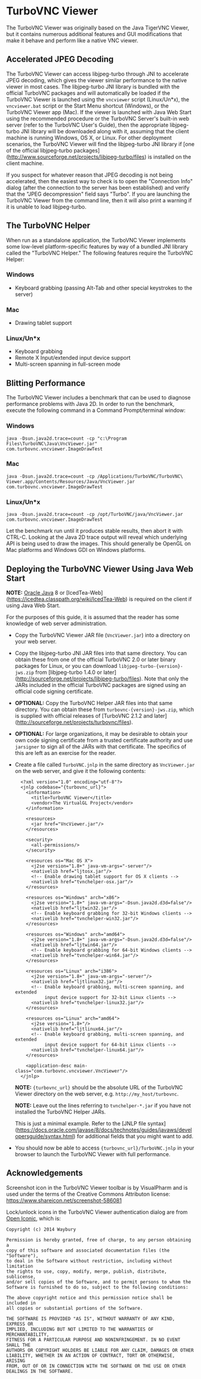 TurboVNC Viewer
===============

The TurboVNC Viewer was originally based on the Java TigerVNC Viewer, but it
contains numerous additional features and GUI modifications that make it behave
and perform like a native VNC viewer.


Accelerated JPEG Decoding
-------------------------

The TurboVNC Viewer can access libjpeg-turbo through JNI to accelerate JPEG
decoding, which gives the viewer similar performance to the native viewer in
most cases.  The libjpeg-turbo JNI library is bundled with the official
TurboVNC packages and will automatically be loaded if the TurboVNC Viewer is
launched using the `vncviewer` script (Linux/Un*x), the `vncviewer.bat` script
or the Start Menu shortcut (Windows), or the TurboVNC Viewer app (Mac).  If the
viewer is launched with Java Web Start using the recommended procedure or the
TurboVNC Server's built-in web server (refer to the TurboVNC User's Guide),
then the appropriate libjpeg-turbo JNI library will be downloaded along with
it, assuming that the client machine is running Windows, OS X, or Linux.  For
other deployment scenarios, the TurboVNC Viewer will find the libjpeg-turbo JNI
library if [one of the official libjpeg-turbo packages]
(http://www.sourceforge.net/projects/libjpeg-turbo/files) is installed on the
client machine.

If you suspect for whatever reason that JPEG decoding is not being accelerated,
then the easiest way to check is to open the "Connection Info" dialog (after
the connection to the server has been established) and verify that the "JPEG
decompression" field says "Turbo".  If you are launching the TurboVNC Viewer
from the command line, then it will also print a warning if it is unable to
load libjpeg-turbo.


The TurboVNC Helper
-------------------

When run as a standalone application, the TurboVNC Viewer implements some
low-level platform-specific features by way of a bundled JNI library called the
"TurboVNC Helper."  The following features require the TurboVNC Helper:

### Windows

* Keyboard grabbing (passing Alt-Tab and other special keystrokes to the
  server)

### Mac

* Drawing tablet support

### Linux/Un*x

* Keyboard grabbing
* Remote X Input/extended input device support
* Multi-screen spanning in full-screen mode


Blitting Performance
--------------------

The TurboVNC Viewer includes a benchmark that can be used to diagnose
performance problems with Java 2D.  In order to run the benchmark, execute the
following command in a Command Prompt/terminal window:

### Windows

    java -Dsun.java2d.trace=count -cp "c:\Program Files\TurboVNC\Java\VncViewer.jar" com.turbovnc.vncviewer.ImageDrawTest

### Mac

    java -Dsun.java2d.trace=count -cp /Applications/TurboVNC/TurboVNC\ Viewer.app/Contents/Resources/Java/VncViewer.jar com.turbovnc.vncviewer.ImageDrawTest

### Linux/Un*x

    java -Dsun.java2d.trace=count -cp /opt/TurboVNC/java/VncViewer.jar com.turbovnc.vncviewer.ImageDrawTest

Let the benchmark run until it produces stable results, then abort it with
CTRL-C.  Looking at the Java 2D trace output will reveal which underlying API
is being used to draw the images.  This should generally be OpenGL on Mac
platforms and Windows GDI on Windows platforms.


Deploying the TurboVNC Viewer Using Java Web Start
--------------------------------------------------

__NOTE:__ [Oracle Java](http://www.java.com) 8 or [IcedTea-Web]
(https://icedtea.classpath.org/wiki/IcedTea-Web) is required on the client if
using Java Web Start.

For the purposes of this guide, it is assumed that the reader has some
knowledge of web server administration.

* Copy the TurboVNC Viewer JAR file (`VncViewer.jar`) into a directory on
  your web server.

* Copy the libjpeg-turbo JNI JAR files into that same directory.  You can
  obtain these from one of the official TurboVNC 2.0 or later binary packages
  for Linux, or you can download `libjpeg-turbo-{version}-jws.zip` from
  [libjpeg-turbo 1.4.0 or later]
  (http://sourceforge.net/projects/libjpeg-turbo/files).  Note that only
  the JARs included in the official TurboVNC packages are signed using an
  official code signing certificate.

* __OPTIONAL:__ Copy the TurboVNC Helper JAR files into that same directory.
  You can obtain these from `turbovnc-{version}-jws.zip`, which is supplied
  with official releases of [TurboVNC 2.1.2 and later]
  (http://sourceforge.net/projects/turbovnc/files).

* __OPTIONAL:__ For large organizations, it may be desirable to obtain your
  own code signing certificate from a trusted certificate authority and use
  `jarsigner` to sign all of the JARs with that certificate.  The specifics of
  this are left as an exercise for the reader.

* Create a file called `TurboVNC.jnlp` in the same directory as
  `VncViewer.jar` on the web server, and give it the following contents:

        <?xml version="1.0" encoding="utf-8"?>
        <jnlp codebase="{turbovnc_url}">
          <information>
            <title>TurboVNC Viewer</title>
            <vendor>The VirtualGL Project</vendor>
          </information>

          <resources>
            <jar href="VncViewer.jar"/>
          </resources>

          <security>
            <all-permissions/>
          </security>

          <resources os="Mac OS X">
            <j2se version="1.8+" java-vm-args="-server"/>
            <nativelib href="ljtosx.jar"/>
            <!-- Enable drawing tablet support for OS X clients -->
            <nativelib href="tvnchelper-osx.jar"/>
          </resources>

          <resources os="Windows" arch="x86">
            <j2se version="1.8+" java-vm-args="-Dsun.java2d.d3d=false"/>
            <nativelib href="ljtwin32.jar"/>
            <!-- Enable keyboard grabbing for 32-bit Windows clients -->
            <nativelib href="tvnchelper-win32.jar"/>
          </resources>

          <resources os="Windows" arch="amd64">
            <j2se version="1.8+" java-vm-args="-Dsun.java2d.d3d=false"/>
            <nativelib href="ljtwin64.jar"/>
            <!-- Enable keyboard grabbing for 64-bit Windows clients -->
            <nativelib href="tvnchelper-win64.jar"/>
          </resources>

          <resources os="Linux" arch="i386">
            <j2se version="1.8+" java-vm-args="-server"/>
            <nativelib href="ljtlinux32.jar"/>
            <!-- Enable keyboard grabbing, multi-screen spanning, and extended
                 input device support for 32-bit Linux clients -->
            <nativelib href="tvnchelper-linux32.jar"/>
          </resources>

          <resources os="Linux" arch="amd64">
            <j2se version="1.8+"/>
            <nativelib href="ljtlinux64.jar"/>
            <!-- Enable keyboard grabbing, multi-screen spanning, and extended
                 input device support for 64-bit Linux clients -->
            <nativelib href="tvnchelper-linux64.jar"/>
          </resources>

          <application-desc main-class="com.turbovnc.vncviewer.VncViewer"/>
        </jnlp>

    __NOTE:__ `{turbovnc_url}` should be the absolute URL of the TurboVNC
    Viewer directory on the web server, e.g. `http://my_host/turbovnc`.

    __NOTE:__ Leave out the lines referring to `tvnchelper-*.jar` if you have
    not installed the TurboVNC Helper JARs.

    This is just a minimal example.  Refer to the [JNLP file syntax]
    (https://docs.oracle.com/javase/8/docs/technotes/guides/javaws/developersguide/syntax.html)
    for additional fields that you might want to add.

* You should now be able to access `{turbovnc_url}/TurboVNC.jnlp` in your
  browser to launch the TurboVNC Viewer with full performance.


Acknowledgements
----------------

Screenshot icon in the TurboVNC Viewer toolbar is by VisualPharm and is used
under the terms of the Creative Commons Attributon license:
<https://www.shareicon.net/screenshot-586081>

Lock/unlock icons in the TurboVNC Viewer authentication dialog are from
[Open Iconic](https://useiconic.com/open), which is:

    Copyright (c) 2014 Waybury

    Permission is hereby granted, free of charge, to any person obtaining a
    copy of this software and associated documentation files (the "Software"),
    to deal in the Software without restriction, including without limitation
    the rights to use, copy, modify, merge, publish, distribute, sublicense,
    and/or sell copies of the Software, and to permit persons to whom the
    Software is furnished to do so, subject to the following conditions:

    The above copyright notice and this permission notice shall be included in
    all copies or substantial portions of the Software.

    THE SOFTWARE IS PROVIDED "AS IS", WITHOUT WARRANTY OF ANY KIND, EXPRESS OR
    IMPLIED, INCLUDING BUT NOT LIMITED TO THE WARRANTIES OF MERCHANTABILITY,
    FITNESS FOR A PARTICULAR PURPOSE AND NONINFRINGEMENT. IN NO EVENT SHALL THE
    AUTHORS OR COPYRIGHT HOLDERS BE LIABLE FOR ANY CLAIM, DAMAGES OR OTHER
    LIABILITY, WHETHER IN AN ACTION OF CONTRACT, TORT OR OTHERWISE, ARISING
    FROM, OUT OF OR IN CONNECTION WITH THE SOFTWARE OR THE USE OR OTHER
    DEALINGS IN THE SOFTWARE.
